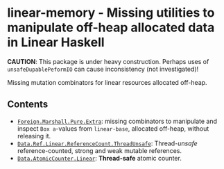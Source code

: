 # linear-memory - Missing utilities to manipulate off-heap allocated data in Linear Haskell

__CAUTION__: This package is under heavy construction. Perhaps uses of `unsafeDupablePeformIO` can cause inconsistency (not investigated)!

Missing mutation combinators for linear resources allocated off-heap.

## Contents

- [`Foreign.Marshall.Pure.Extra`](./src/Foreign/Marshal/Pure/Extra.hs): missing combinators to manipulate and inspect `Box a`-values from `linear-base`, allocated off-heap, without releasing it.
- [`Data.Ref.Linear.ReferenceCount.ThreadUnsafe`](./src/Data/Ref/Linear/ReferenceCount/ThreadUnsafe.hs): Thread-*unsafe* reference-counted, strong and weak mutable references.
- [`Data.AtomicCounter.Linear`](./src/Data/AtomicCounter/Linear.hs): __Thread-safe__ atomic counter.

